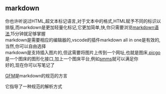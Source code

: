 ## markdown

你也许听说过HTML,超文本标记语言,对于文本中的格式,HTML赋予不同的标识以排版,而markdown是更加轻量化标记,它更加简单,快,你只需要浏览[markdown语法](https://markdown.com.cn/basic-syntax/),15分钟就足够掌握  
markdown是需要相应的编辑器的,vscode的插件markdown all in one是有效的,当然,你可以自由选择   
markdown是支持插入图片的,但这需要将图片上传到一个网址,也就是图床,[picgo](https://www.bilibili.com/video/BV1Cs4y1C7yF/)是一个图床的图形化接口,加上一个图床平台,例如[smms](https://sm.ms)就可以满足你  
好的,现在你可以写笔记了

[GFM](https://gfm.docschina.org/zh-hans/%E4%BB%8B%E7%BB%8D.html)是markdown的规范的方言

它指导了一种规范的解析方式
